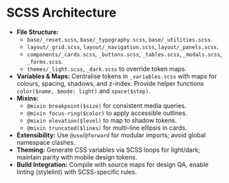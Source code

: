 # SCSS Architecture

- **File Structure:**
  - `base/_reset.scss`, `base/_typography.scss`, `base/_utilities.scss`.
  - `layout/_grid.scss`, `layout/_navigation.scss`, `layout/_panels.scss`.
  - `components/_cards.scss`, `_buttons.scss`, `_tables.scss`, `_modals.scss`, `_forms.scss`.
  - `themes/_light.scss`, `_dark.scss` to override token maps.
- **Variables & Maps:** Centralise tokens in `_variables.scss` with maps for colours, spacing, shadows, and z-index. Provide helper functions `color($name, $mode: light)` and `space($step)`.
- **Mixins:**
  - `@mixin breakpoint($size)` for consistent media queries.
  - `@mixin focus-ring($color)` to apply accessible outlines.
  - `@mixin elevation($level)` to map to shadow tokens.
  - `@mixin truncated($lines)` for multi-line ellipsis in cards.
- **Extensibility:** Use `@use`/`@forward` for modular imports; avoid global namespace clashes.
- **Theming:** Generate CSS variables via SCSS loops for light/dark; maintain parity with mobile design tokens.
- **Build Integration:** Compile with source maps for design QA, enable linting (stylelint) with SCSS-specific rules.
